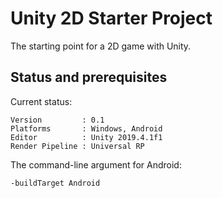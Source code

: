 # Unity 2D Starter Project
The starting point for a 2D game with Unity.

## Status and prerequisites

Current status:
```
Version         : 0.1
Platforms       : Windows, Android
Editor          : Unity 2019.4.1f1
Render Pipeline : Universal RP
```
The command-line argument for Android:
```
-buildTarget Android
```
